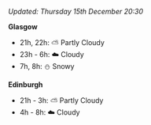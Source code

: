 *Updated: Thursday 15th December 20:30*

**Glasgow**

* 21h, 22h: :partly_sunny: Partly Cloudy
* 23h - 6h: :cloud: Cloudy
* 7h, 8h: :snowman: Snowy

**Edinburgh**

* 21h - 3h: :partly_sunny: Partly Cloudy
* 4h - 8h: :cloud: Cloudy
